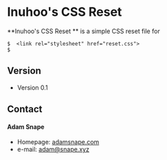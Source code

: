 Inuhoo's CSS Reset
======
**Inuhoo's CSS Reset ** is a simple CSS reset file for

```
$  <link rel="stylesheet" href="reset.css">
$
```
## Version
* Version 0.1

## Contact
#### Adam Snape
* Homepage: [adamsnape.com](http://adamsnape.com)
* e-mail:   adam@snape.xyz

